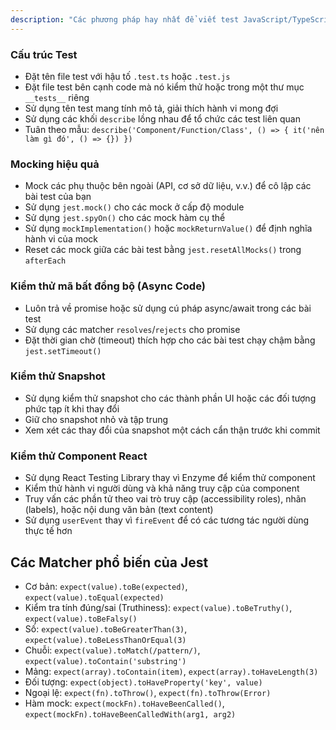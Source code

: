 ```yaml
---
description: "Các phương pháp hay nhất để viết test JavaScript/TypeScript bằng Jest, bao gồm các chiến lược mocking, cấu trúc test và các mẫu phổ biến."
---
```


### Cấu trúc Test

- Đặt tên file test với hậu tố `.test.ts` hoặc `.test.js`
- Đặt file test bên cạnh code mà nó kiểm thử hoặc trong một thư mục `__tests__` riêng
- Sử dụng tên test mang tính mô tả, giải thích hành vi mong đợi
- Sử dụng các khối `describe` lồng nhau để tổ chức các test liên quan
- Tuân theo mẫu: `describe('Component/Function/Class', () => { it('nên làm gì đó', () => {}) })`

### Mocking hiệu quả

- Mock các phụ thuộc bên ngoài (API, cơ sở dữ liệu, v.v.) để cô lập các bài test của bạn
- Sử dụng `jest.mock()` cho các mock ở cấp độ module
- Sử dụng `jest.spyOn()` cho các mock hàm cụ thể
- Sử dụng `mockImplementation()` hoặc `mockReturnValue()` để định nghĩa hành vi của mock
- Reset các mock giữa các bài test bằng `jest.resetAllMocks()` trong `afterEach`

### Kiểm thử mã bất đồng bộ (Async Code)

- Luôn trả về promise hoặc sử dụng cú pháp async/await trong các bài test
- Sử dụng các matcher `resolves`/`rejects` cho promise
- Đặt thời gian chờ (timeout) thích hợp cho các bài test chạy chậm bằng `jest.setTimeout()`

### Kiểm thử Snapshot

- Sử dụng kiểm thử snapshot cho các thành phần UI hoặc các đối tượng phức tạp ít khi thay đổi
- Giữ cho snapshot nhỏ và tập trung
- Xem xét các thay đổi của snapshot một cách cẩn thận trước khi commit

### Kiểm thử Component React

- Sử dụng React Testing Library thay vì Enzyme để kiểm thử component
- Kiểm thử hành vi người dùng và khả năng truy cập của component
- Truy vấn các phần tử theo vai trò truy cập (accessibility roles), nhãn (labels), hoặc nội dung văn bản (text content)
- Sử dụng `userEvent` thay vì `fireEvent` để có các tương tác người dùng thực tế hơn

## Các Matcher phổ biến của Jest

- Cơ bản: `expect(value).toBe(expected)`, `expect(value).toEqual(expected)`
- Kiểm tra tính đúng/sai (Truthiness): `expect(value).toBeTruthy()`, `expect(value).toBeFalsy()`
- Số: `expect(value).toBeGreaterThan(3)`, `expect(value).toBeLessThanOrEqual(3)`
- Chuỗi: `expect(value).toMatch(/pattern/)`, `expect(value).toContain('substring')`
- Mảng: `expect(array).toContain(item)`, `expect(array).toHaveLength(3)`
- Đối tượng: `expect(object).toHaveProperty('key', value)`
- Ngoại lệ: `expect(fn).toThrow()`, `expect(fn).toThrow(Error)`
- Hàm mock: `expect(mockFn).toHaveBeenCalled()`, `expect(mockFn).toHaveBeenCalledWith(arg1, arg2)`
